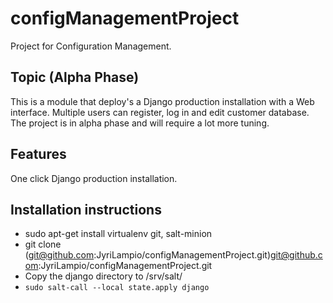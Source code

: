 # configManagementProject
Project for Configuration Management. 
## Topic (Alpha Phase)

This is a module that deploy's a Django production installation with a Web interface. Multiple users can register, log in and edit customer database. The project is in alpha phase and will require a lot more tuning. 

## Features

One click Django production installation.

## Installation instructions

- sudo apt-get install virtualenv git, salt-minion
- git clone (git@github.com:JyriLampio/configManagementProject.git)git@github.com:JyriLampio/configManagementProject.git
- Copy the django directory to /srv/salt/
- `sudo salt-call --local state.apply django`
